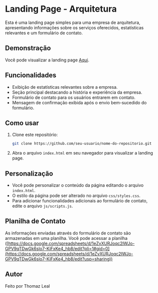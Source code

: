 # Landing Page - Arquitetura

Esta é uma landing page simples para uma empresa de arquitetura, apresentando informações sobre os serviços oferecidos, estatísticas relevantes e um formulário de contato.

## Demonstração

Você pode visualizar a landing page [Aqui]([https://your-landing-page-url.com](https://landing-page-arquiteturadnc.netlify.app)).

## Funcionalidades

- Exibição de estatísticas relevantes sobre a empresa.
- Seção principal destacando a história e experiência da empresa.
- Formulário de contato para os usuários entrarem em contato.
- Mensagem de confirmação exibida após o envio bem-sucedido do formulário.

## Como usar

1. Clone este repositório:

   ```bash
   git clone https://github.com/seu-usuario/nome-do-repositorio.git
   ```

2. Abra o arquivo `index.html` em seu navegador para visualizar a landing page.

## Personalização

- Você pode personalizar o conteúdo da página editando o arquivo `index.html`.
- O estilo da página pode ser alterado no arquivo `css/styles.css`.
- Para adicionar funcionalidades adicionais ao formulário de contato, edite o arquivo `js/scripts.js`.

## Planilha de Contato

As informações enviadas através do formulário de contato são armazenadas em uma planilha. Você pode acessar a planilha ([https://docs.google.com/spreadsheets/d/1eZvXURJoqc2IWJo-GPV9qTDwGk6slo7-KiFxKe4_hb8/edit?pli=1#gid=0](https://docs.google.com/spreadsheets/d/1eZvXURJoqc2IWJo-GPV9qTDwGk6slo7-KiFxKe4_hb8/edit?usp=sharing))

## Autor

Feito por Thomaz Leal

